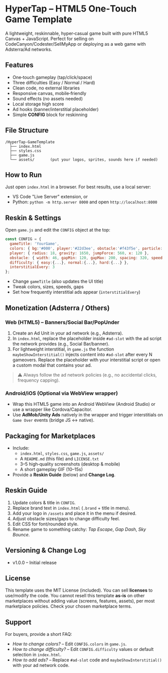 # HyperTap – HTML5 One‑Touch Game Template

A lightweight, reskinnable, hyper‑casual game built with pure HTML5 Canvas + JavaScript. Perfect for selling on CodeCanyon/Codester/SellMyApp or deploying as a web game with Adsterra/Ad networks.

## Features
- One‑touch gameplay (tap/click/space)
- Three difficulties (Easy / Normal / Hard)
- Clean code, no external libraries
- Responsive canvas, mobile‑friendly
- Sound effects (no assets needed)
- Local storage high score
- Ad hooks (banner/interstitial placeholder)
- Simple **CONFIG** block for reskinning

## File Structure
```
/HyperTap-GameTemplate
  ├── index.html
  ├── styles.css
  ├── game.js
  └── assets/       (put your logos, sprites, sounds here if needed)
```

## How to Run
Just open `index.html` in a browser. For best results, use a local server:
- VS Code "Live Server" extension, or
- Python: `python -m http.server 8000` and open `http://localhost:8000`

## Reskin & Settings
Open `game.js` and edit the `CONFIG` object at the top:
```js
const CONFIG = {
  gameTitle: 'YourGame',
  colors: { bg:'#000', player:'#22d3ee', obstacle:'#f43f5e', particle:'#fde68a', text:'#fff' },
  player: { radius: 18, gravity: 1650, jumpForce: 560, x: 120 },
  obstacle: { width: 46, gapMin: 120, gapMax: 200, spacing: 320, speed: 220 },
  difficulty: { easy:{...}, normal:{...}, hard:{...} },
  interstitialEvery: 3
};
```
- Change `gameTitle` (also updates the UI title)
- Tweak colors, sizes, speeds, gaps
- Set how frequently interstitial ads appear (`interstitialEvery`)

## Monetization (Adsterra / Others)

### Web (HTML5) – Banners/Social Bar/PopUnder
1. Create an Ad Unit in your ad network (e.g., Adsterra).
2. In `index.html`, replace the placeholder inside `#ad-slot` with the ad script the network provides (e.g., Social Bar/banner).
3. For lightweight interstitial, in `game.js` the function `maybeShowInterstitial()` injects content into `#ad-slot` after every N gameovers. Replace the placeholder with your interstitial script or open a custom modal that contains your ad.

> ⚠️ Always follow the ad network policies (e.g., no accidental clicks, frequency capping).

### Android/iOS (Optional via WebView wrapper)
- Wrap this HTML5 game into an Android WebView (Android Studio) or use a wrapper like Cordova/Capacitor.
- Use **AdMob/Unity Ads** natively in the wrapper and trigger interstitials on `Game Over` events (bridge JS <-> native).

## Packaging for Marketplaces
- Include:
  - `index.html`, `styles.css`, `game.js`, `assets/`
  - A `README.md` (this file) and `LICENSE.txt`
  - 3–5 high‑quality screenshots (desktop & mobile)
  - A short gameplay GIF (10–15s)
- Provide a **Reskin Guide** (below) and **Change Log**.

## Reskin Guide
1. Update colors & title in `CONFIG`.
2. Replace brand text in `index.html` (`.brand` + title in menu).
3. Add your logo in `/assets` and place it in the menu if desired.
4. Adjust obstacle sizes/gaps to change difficulty feel.
5. Edit CSS for font/rounded style.
6. Rename game to something catchy: *Tap Escape*, *Gap Dash*, *Sky Bounce*.

## Versioning & Change Log
- v1.0.0 – Initial release

## License
This template uses the MIT License (included). You can sell **licenses** to use/modify the code. You cannot resell this template **as-is** on other marketplaces without adding value (screens, features, assets), per most marketplace policies. Check your chosen marketplace terms.

## Support
For buyers, provide a short FAQ:
- *How to change colors?* – Edit `CONFIG.colors` in `game.js`.
- *How to change difficulty?* – Edit `CONFIG.difficulty` values or default selection in `index.html`.
- *How to add ads?* – Replace `#ad-slot` code and `maybeShowInterstitial()` with your ad network code.
